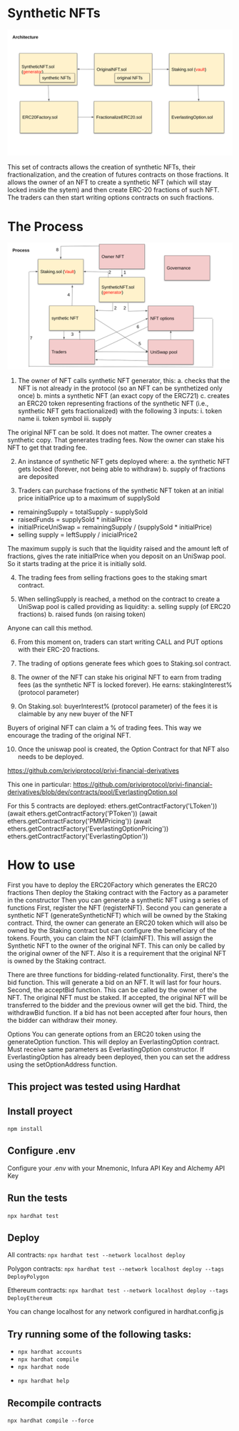 

# Synthetic NFTs

![Architecture Diagram](images/architecture_diagram.png?raw=true "Title")


This set of contracts allows the creation of synthetic NFTs, their fractionalization, and the creation of futures contracts on those fractions. It allows the owner of an NFT to create a synthetic NFT (which will stay locked inside the sytem) and then create ERC-20 fractions of such NFT. The traders can then start writing options contracts on such fractions.

# The Process

![Process Diagram](images/process_diagram.png?raw=true "Title")


1. The owner of NFT calls synthetic NFT generator, this:
  a. checks that the NFT is not already in the protocol (so an NFT can be synthetized only once)
  b. mints a synthetic NFT (an exact copy of the ERC721)
  c. creates an ERC20 token representing fractions of the synthetic NFT (i.e., synthetic NFT gets fractionalized) with the following 3 inputs:
    i. token name
    ii. token symbol
    iii. supply

The original NFT can be sold. It does not matter. The owner creates a synthetic copy. That generates trading fees. Now the owner can stake his NFT to get that trading fee.


2. An instance of synthetic NFT gets deployed where:
  a. the synthetic NFT gets locked (forever, not being able to withdraw)
  b. supply of fractions are deposited


3. Traders can purchase fractions of the synthetic NFT token at an initial price initialPrice up to a maximum of supplySold
  - remainingSupply = totalSupply - supplySold
  - raisedFunds = supplySold * initialPrice
  - initialPriceUniSwap = remainingSupply / (supplySold * initialPrice)
  - selling supply = leftSupply / inicialPrice2
  

The maximum supply is such that the liquidity raised and the amount left of fractions, gives the rate initialPrice when you deposit on an UniSwap pool. So it starts trading at the price it is initially sold.


4. The trading fees from selling fractions goes to the staking smart contract.


5. When sellingSupply is reached, a method on the contract to create a UniSwap pool is called providing as liquidity:
  a. selling supply (of ERC20 fractions)
  b. raised funds (on raising token)

Anyone can call this method.


6. From this moment on, traders can start writing CALL and PUT options with their ERC-20 fractions.


7. The trading of options generate fees which goes to Staking.sol contract.


8. The owner of the NFT can stake his original NFT to earn from trading fees (as the synthetic NFT is locked forever).
He earns:
  stakingInterest% (protocol parameter)

9. On Staking.sol:
  buyerInterest% (protocol parameter)
    of the fees it is claimable by any new buyer of the NFT

Buyers of original NFT can claim a % of trading fees. This way we encourage the trading of the original NFT.


10. Once the uniswap pool is created, the Option Contract for that NFT also needs to be deployed.

https://github.com/priviprotocol/privi-financial-derivatives

This one in particular:
https://github.com/priviprotocol/privi-financial-derivatives/blob/dev/contracts/pool/EverlastingOption.sol

For this 5 contracts are deployed:
ethers.getContractFactory('LToken'))
(await ethers.getContractFactory('PToken'))
(await ethers.getContractFactory('PMMPricing'))
(await ethers.getContractFactory('EverlastingOptionPricing'))
ethers.getContractFactory('EverlastingOption'))

# How to use

First you have to deploy the ERC20Factory which generates the ERC20 fractions
Then deploy the Staking contract with the Factory as a parameter in the constructor
Then you can generate a synthetic NFT using a series of functions
First, register the NFT (registerNFT).
Second you can generate a synthetic NFT (generateSyntheticNFT) which will be owned by the Staking contract.
Third, the owner can generate an ERC20 token which will also be owned by the Staking contract but can configure the beneficiary of the tokens.
Fourth, you can claim the NFT (claimNFT). This will assign the Synthetic NFT to the owner of the original NFT. This can only be called by the original owner of the NFT. Also it is a requirement that the original NFT is owned by the Staking contract.

There are three functions for bidding-related functionality.
First, there's the bid function. This will generate a bid on an NFT. It will last for four hours.
Second, the acceptBid function. This can be called by the owner of the NFT. The original NFT must be staked. If accepted, the original NFT will be transferred to the bidder and the previous owner will get the bid.
Third, the withdrawBid function. If a bid has not been accepted after four hours, then the bidder can withdraw their money.

Options
You can generate options from an ERC20 token using the generateOption function. This will deploy an EverlastingOption contract. Must receive same parameters as EverlastingOption constructor. If EverlastingOption has already been deployed, then you can set the address using the setOptionAddress function.

## This project was tested using Hardhat

## Install proyect
`npm install`

## Configure .env
Configure your .env with your Mnemonic, Infura API Key and Alchemy API Key

## Run the tests
`npx hardhat test`

## Deploy 

All contracts:
`npx hardhat test --network localhost deploy`

Polygon contracts:
`npx hardhat test --network localhost deploy --tags DeployPolygon`

Ethereum contracts: 
`npx hardhat test --network localhost deploy --tags DeployEthereum`

You can change localhost for any network configured in hardhat.config.js

## Try running some of the following tasks:
  * `npx hardhat accounts`
  * `npx hardhat compile`
  * `npx hardhat node`
  <!-- the following line will change at the end of development  -->
  * `npx hardhat help`

## Recompile contracts
`npx hardhat compile --force`

